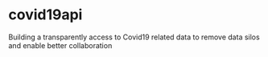 # covid19api
Building a transparently access to Covid19 related data to remove data silos and enable better collaboration
